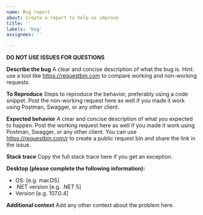 ```yaml
---
name: Bug report
about: Create a report to help us improve
title: ''
labels: 'bug'
assignees: ''

---
```


**DO NOT USE ISSUES FOR QUESTIONS**

**Describe the bug**
A clear and concise description of what the bug is.
Hint: use a tool like https://requestbin.com to compare working and non-working requests.

**To Reproduce**
Steps to reproduce the behavior, preferably using a code snippet. 
Post the non-working request here as well if you made it work using Postman, Swagger, or any other client.

**Expected behavior**
A clear and concise description of what you expected to happen.
Post the working request here as well if you made it work using Postman, Swagger, or any other client.
You can use https://requestbin.com/r to create a public request bin and share the link in the issue.


**Stack trace**
Copy the full stack trace here if you get an exception.

**Desktop (please complete the following information):**
 - OS: [e.g. macOS]
 - .NET version [e.g. .NET 5]
 - Version [e.g. 107.0.4]

**Additional context**
Add any other context about the problem here.
